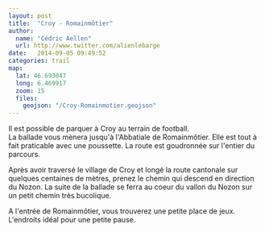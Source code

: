 ```yaml
---
layout: post
title:  "Croy - Romainmôtier"
author:
  name: "Cédric Aellen"
  url: http://www.twitter.com/alienlebarge
date:   2014-09-05 09:49:52
categories: trail
map:
  lat: 46.693047
  long: 6.469917
  zoom: 15
  files:
    geojson: "/Croy-Romainmotier.geojson"
---
```


Il est possible de parquer à Croy au terrain de football.  
La ballade vous mènera jusqu'à l'Abbatiale de Romainmôtier. Elle est tout à fait praticable avec une poussette. La route est goudronnée sur l'entier du parcours.

Après avoir traversé le village de Croy et longé la route cantonale sur quelques centaines de mètres, prenez le chemin qui descend en direction du Nozon. La suite de la ballade se ferra au coeur du vallon du Nozon sur un petit chemin très bucolique.

A l'entrée de Romainmôtier, vous trouverez une petite place de jeux. L'endroits idéal pour une petite pause.
